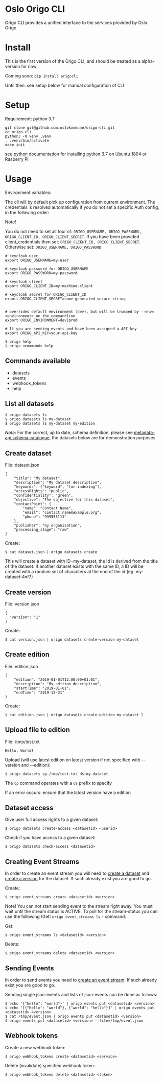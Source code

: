 # Oslo Origo CLI

Origo CLI provides a unified interface to the services provided by Oslo Origo

# Install
This is the first version of the Origo CLI, and should be treated as a alpha-version for now

Coming soon: ```pip install origocli```

Until then: see setup below for manual configuration of CLI

# Setup

Requirement: python 3.7

```
git clone git@github.com:oslokommune/origo-cli.git
cd origo-cli
python3 -m venv .venv
. .venv/bin/activate
make init
```

see [python documentation](doc/python.md) for installing python 3.7 on Ubuntu 1804 or Rasberry Pi

# Usage
Environment variables:

The cli will by default pick up configuration from current environment.
The credentials is resolved automatically if you do not set a specific Auth config, in the following order:

Note!

You do not need to set all four of: `ORIGO_USERNAME, ORIGO_PASSWORD, ORIGO_CLIENT_ID, ORIGO_CLIENT_SECRET`.
If you have been provided client_credentials then set: `ORIGO_CLIENT_ID, ORIGO_CLIENT_SECRET`. 
Otherwise set: `ORIGO_USERNAME, ORIGO_PASSWORD`
```
# keycloak user
export ORIGO_USERNAME=my-user

# keycloak password for ORIGO_USERNAME
export ORIGO_PASSWORD=my-password

# keycloak client
export ORIGO_CLIENT_ID=my-machine-client

# keycloak secret for ORIGO_CLIENT_ID
export ORIGO_CLIENT_SECRET=some-generated-secure-string


# overrides default environment (dev), but will be trumped by --env=<environment> on the commandline
export ORIGO_ENVIRONMENT=dev|prod

# If you are sending events and have been assigned a API key
export ORIGO_API_KEY=your-api-key
```
```
$ origo help
$ origo <command> help
```

## Commands available
* datasets
* events
* webhook_tokens
* help

## List all datasets
```
$ origo datasets ls
$ origo datasets ls my-dataset
$ origo datasets ls my-dataset my-edition
```

*Note*: For the correct, up to date, schema definition, please see [metadata-api schema catalogue](https://github.oslo.kommune.no/origo-dataplatform/metadata-api/tree/master/schema), the datasets below are for demonstration purposes

## Create dataset
File: dataset.json
```
{
    "title": "My dataset",
    "description": "My dataset description",
    "keywords": ["keyword", "for-indexing"],
    "accessRights": "public",
    "confidentiality": "green",
    "objective": "The objective for this dataset",
    "contactPoint": {
        "name": "Contact Name",
        "email": "contact.name@example.org",
        "phone": "999555111"
    },
    "publisher": "my organization",
    "processing_stage": "raw"
}

```
Create:
```
$ cat dataset.json | origo datasets create
```
This will create a dataset with ID=my-dataset, the id is derived from the title of the dataset. If another dataset exists with the same ID, a ID will be created with a random set of characters at the end of the id (eg: my-dataset-4nf7)

## Create version
File: version.json
```
{
  "version": "1"
}

```
Create:
```
$ cat version.json | origo datasets create-version my-dataset
```

## Create edition
File: edition.json
```
{
    "edition": "2019-01-01T12:00:00+01:01",
    "description": "My edition description",
    "startTime": "2019-01-01",
    "endTime": "2019-12-31"
}

```
Create:
```
$ cat edition.json | origo datasets create-edition my-dataset 1
```

## Upload file to edition
File: /tmp/test.txt
```
Hello, World!
```
Upload (will use latest edition on latest version if not specified with --version and --edition):
```
$ origo datasets cp /tmp/test.txt ds:my-dataset
```
The `cp` command operates with a `ds` prefix to specify

If an error occurs: ensure that the latest version have a edition

## Dataset access

Give user full access rights to a given dataset:

```
$ origo datasets create-access <datasetid> <userid>
```

Check if you have access to a given dataset:

```
$ origo datasets check-access <datasetid>
```


## Creating Event Streams

In order to create an event stream you will need to [create a dataset](#create-dataset) and [create a 
version](#create-version) for the dataset. If such already exist you are good to go.

Create:
```
$ origo event_streams create <datasetid> <version>
```
Note! You can not start sending event to the stream right away. You must wait until
the stream status is ACTIVE. To poll for the stream-status you can use the following (Get) `origo event_streams ls` - command.

Get:
```
$ origo event_streams ls <datasetid> <version>
```
Delete:
```
$ origo event_streams delete <datasetid> <version>
```

## Sending Events

In order to send events you need to [create an event stream](#creating-event-streams). 
If such already exist you are good to go.

Sending single json-events and lists of json-events can be done as follows:
```
$ echo '{"hello": "world"}' | origo events put <datasetid> <version>
$ echo '[{"hello": "world"}, {"world": "hello"}]' | origo events put <datasetid> <version>
$ cat /tmp/event.json | origo events put <datasetid> <version>
$ origo events put <datasetid> <version> --file=/tmp/event.json
```

## Webhook tokens

Create a new webhook token:

```
$ origo webhook_tokens create <datasetid> <service>
```

Delete (invalidate) specified webhook token:

```
$ origo webhook_tokens delete <datasetid> <token>
```